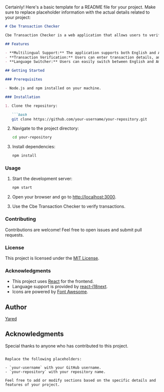 Certainly! Here's a basic template for a README file for your project. Make sure to replace placeholder information with the actual details related to your project:

```markdown
# Cbe Transaction Checker

Cbe Transaction Checker is a web application that allows users to verify transactions by entering transaction details.

## Features

- **Multilingual Support:** The application supports both English and Amharic languages.
- **Transaction Verification:** Users can enter transaction details, and the application opens a URL to verify the transaction.
- **Language Switcher:** Users can easily switch between English and Amharic languages.

## Getting Started

### Prerequisites

- Node.js and npm installed on your machine.

### Installation

1. Clone the repository:

   ```bash
   git clone https://github.com/your-username/your-repository.git
   ```

2. Navigate to the project directory:

   ```bash
   cd your-repository
   ```

3. Install dependencies:

   ```bash
   npm install
   ```

### Usage

1. Start the development server:

   ```bash
   npm start
   ```

2. Open your browser and go to [http://localhost:3000](http://localhost:3000).

3. Use the Cbe Transaction Checker to verify transactions.

### Contributing

Contributions are welcome! Feel free to open issues and submit pull requests.

### License

This project is licensed under the [MIT License](LICENSE).

### Acknowledgments

- This project uses [React](https://reactjs.org/) for the frontend.
- Language support is provided by [react-i18next](https://react.i18next.com/).
- Icons are powered by [Font Awesome](https://fontawesome.com/).

## Author

[Yared](https://github.com/your-username)

## Acknowledgments

Special thanks to anyone who has contributed to this project.

```

Replace the following placeholders:

- `your-username` with your GitHub username.
- `your-repository` with your repository name.

Feel free to add or modify sections based on the specific details and features of your project.
